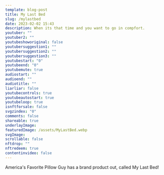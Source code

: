 ```yaml
---
template: blog-post
title: My Last Bed
slug: /mylastbed
date: 2023-02-02 15:43
description: When its that time and you want to go in compfort.
youtuber: ""
youtuber2: ""
youtubeshoworiginal: false
youtubersuggestion1: ""
youtubersuggestion2: ""
youtubersuggestion3: ""
youtubestart: "0"
youtubeend: "0"
youtubemute: true
audiostart: ""
audioend: ""
audiotitle: ""
liarliar: false
youtubecontrols: true
youtubeautostart: true
youtubeloop: true
isnftforsale: false
svgzindex: "0"
comments: false
shareable: true
underlayImage: 
featuredImage: /assets/MyLastBed.webp
svgImage:
scrollable: false
nftdrop: ""
nftredeem: true
contentinvideo: false
---
```

America's Favorite Pillow Guy has a brand product out, called My Last Bed! 





<!-- https://youtu.be/VgdB9QYKeyM -->

<!-- XjuLZwlDxh8 -->